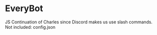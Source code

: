 # EveryBot
JS Continuation of Charles since Discord makes us use slash commands.
Not included: config.json
